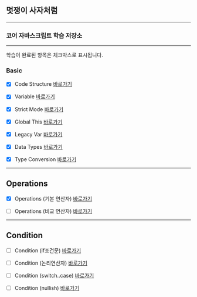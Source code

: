 ## 멋쟁이 사자처럼

---


### 코어 자바스크립트 학습 저장소

---

학습이 완료된 항목은 체크박스로 표시됩니다.


### Basic

- [x] Code Structure [바로가기](https://github.com/simseonbeom/core-javascript/blob/01.core/client/chapter/core/01.codeStructure.js)
- [x] Variable [바로가기](https://github.com/simseonbeom/core-javascript/blob/01.core/client/chapter/core/02.variables.js)
- [x] Strict Mode [바로가기](https://github.com/simseonbeom/core-javascript/blob/01.core/client/chapter/core/03.strictMode.js)
- [x] Global This [바로가기](https://github.com/simseonbeom/core-javascript/blob/01.core/client/chapter/core/04.globalThis.js)
- [x] Legacy Var [바로가기](https://github.com/simseonbeom/core-javascript/blob/01.core/client/chapter/core/05.legacyVar.js)
- [x] Data Types [바로가기](https://github.com/simseonbeom/core-javascript/blob/01.core/client/chapter/core/06.dataTypes.js)
- [x] Type Conversion [바로가기](https://github.com/simseonbeom/core-javascript/blob/01.core/client/chapter/core/07.typeConversion.js)


---

## Operations
- [x] Operations (기본 연산자) [바로가기](https://github.com/simseonbeom/core-javascript/blob/01.core/client/chapter/core/08-1.operation.js)
- [ ] Operations (비교 연산자) [바로가기](https://github.com/simseonbeom/core-javascript/blob/01.core/client/chapter/core/08-2.operation.js)


---
## Condition
- [ ] Condition (if조건문) [바로가기](https://github.com/simseonbeom/core-javascript/blob/01.core/client/chapter/core/09-1.conditions.js)
- [ ] Condition (논리연산자) [바로가기](https://github.com/simseonbeom/core-javascript/blob/01.core/client/chapter/core/09-2.conditions.js)
- [ ] Condition (switch..case) [바로가기](https://github.com/simseonbeom/core-javascript/blob/01.core/client/chapter/core/09-3.conditions.js)
- [ ] Condition (nullish) [바로가기](https://github.com/simseonbeom/core-javascript/blob/01.core/client/chapter/core/09-4.conditions.js)

